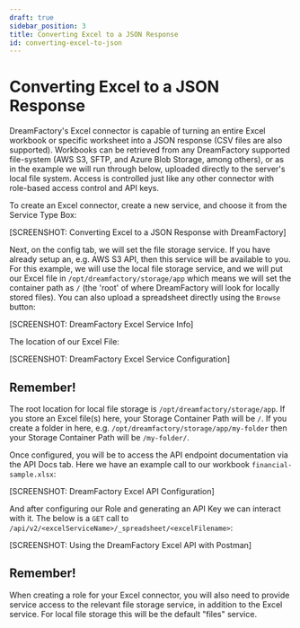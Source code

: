 ```yaml
---
draft: true
sidebar_position: 3
title: Converting Excel to a JSON Response
id: converting-excel-to-json
---
```


# Converting Excel to a JSON Response

DreamFactory's Excel connector is capable of turning an entire Excel workbook or specific worksheet into a JSON response (CSV files are also supported). Workbooks can be retrieved from any DreamFactory supported file-system (AWS S3, SFTP, and Azure Blob Storage, among others), or as in the example we will run through below, uploaded directly to the server's local file system. Access is controlled just like any other connector with role-based access control and API keys.

To create an Excel connector, create a new service, and choose it from the Service Type Box:

[SCREENSHOT: Converting Excel to a JSON Response with DreamFactory]

Next, on the config tab, we will set the file storage service. If you have already setup an, e.g. AWS S3 API, then this service will be available to you. For this example, we will use the local file storage service, and we will put our Excel file in `/opt/dreamfactory/storage/app` which means we will set the container path as `/` (the 'root' of where DreamFactory will look for locally stored files). You can also upload a spreadsheet directly using the `Browse` button:

[SCREENSHOT: DreamFactory Excel Service Info]

The location of our Excel File:

[SCREENSHOT: DreamFactory Excel Service Configuration]

## Remember!

The root location for local file storage is `/opt/dreamfactory/storage/app`. If you store an Excel file(s) here, your Storage Container Path will be `/`. If you create a folder in here, e.g. `/opt/dreamfactory/storage/app/my-folder` then your Storage Container Path will be `/my-folder/`.

Once configured, you will be to access the API endpoint documentation via the API Docs tab. Here we have an example call to our workbook `financial-sample.xlsx`:

[SCREENSHOT: DreamFactory Excel API Configuration]

And after configuring our Role and generating an API Key we can interact with it. The below is a `GET` call to `/api/v2/<excelServiceName>/_spreadsheet/<excelFilename>`:

[SCREENSHOT: Using the DreamFactory Excel API with Postman]

## Remember!

When creating a role for your Excel connector, you will also need to provide service access to the relevant file storage service, in addition to the Excel service. For local file storage this will be the default "files" service. 